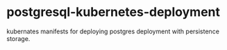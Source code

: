 # postgresql-kubernetes-deployment
kubernates manifests for deploying postgres deployment with persistence storage.
